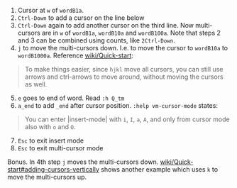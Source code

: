 1. Cursor at `w` of `wordB1a`.
2. `Ctrl-Down` to add a cursor on the line below
3. `Ctrl-Down` again to add another cursor on the third line. Now multi-cursors are in `w` of `wordB1a`, `wordB10a` and `wordB100a`. Note that steps 2 and 3 can be combined using counts, like `2Ctrl-Down`.
4. `j` to move the multi-cursors down. I.e. to move the cursor to `wordB10a` to `wordB1000a`. Reference [wiki/Quick-start](https://github.com/mg979/vim-visual-multi/wiki/Quick-start):

> To make things easier, since `hjkl` move all cursors, you can still use arrows and ctrl-arrows to move around, without moving the cursors as well.

5. `e` goes to end of word. Read `:h Q_tm`
6. `a_end` to add `_end` after cursor position. `:help vm-cursor-mode` states:

> You can enter |insert-mode| with `i`, `I`, `a`, `A`, and only from cursor mode also with `o` and `O`.

7. `Esc` to exit insert mode
8. `Esc` to exit multi-cursor mode

Bonus. In 4th step `j` moves the multi-cursors down. [wiki/Quick-start#adding-cursors-vertically](https://github.com/mg979/vim-visual-multi/wiki/Quick-start#adding-cursors-vertically) shows another example which uses `k` to move the multi-cursors up.

